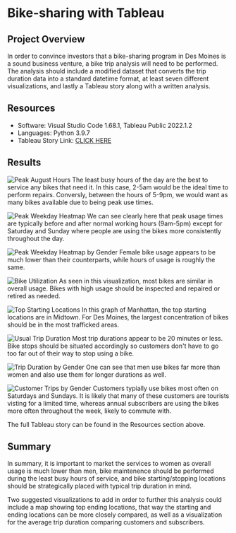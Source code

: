 # Bike-sharing with Tableau

## Project Overview

In order to convince investors that a bike-sharing program in Des Moines is a sound business venture, a bike trip analysis will need to be performed. The analysis should include a modified dataset that converts the trip duration data into a standard datetime format, at least seven different visualizations, and lastly a Tableau story along with a written analysis.

## Resources

- Software: Visual Studio Code 1.68.1, Tableau Public 2022.1.2
- Languages: Python 3.9.7
- Tableau Story Link: [CLICK HERE](https://public.tableau.com/app/profile/zack.valis/viz/Module14ChallengeStory_16563786260780/NYCCitiBike)

## Results

![Peak August Hours](images/1-Peak-August-Hours.png)
The least busy hours of the day are the best to service any bikes that need it. In this case, 2-5am would be the ideal time to perform repairs. Conversly, between the hours of 5-9pm, we would want as many bikes available due to being peak use times.

![Peak Weekday Heatmap](images/2-Peak-Weekday-Heatmap.png)
We can see clearly here that peak usage times are typically before and after normal working hours (9am-5pm) except for Saturday and Sunday where people are using the bikes more consistently throughout the day.

![Peak Weekday Heatmap by Gender](images/3-Weekday-Heatmap-Gender.png)
Female bike usage appears to be much lower than their counterparts, while hours of usage is roughly the same.

![Bike Utilization](images/4-Bike-Utilization.png)
As seen in this visualization, most bikes are similar in overall usage. Bikes with high usage should be inspected and repaired or retired as needed.

![Top Starting Locations](images/5-Top-Starting-Locations.png)
In this graph of Manhattan, the top starting locations are in Midtown. For Des Moines, the largest concentration of bikes should be in the most trafficked areas.

![Usual Trip Duration](images/6-Usual-Trip-Duration.png)
Most trip durations appear to be 20 minutes or less. Bike stops should be situated accordingly so customers don't have to go too far out of their way to stop using a bike.

![Trip Duration by Gender](images/7-Trip-Duration-Gender.png)
One can see that men use bikes far more than women and also use them for longer durations as well.

![Customer Trips by Gender](images/8-User-Trips-Gender.png)
Customers typially use bikes most often on Saturdays and Sundays. It is likely that many of these customers are tourists visting for a limited time, whereas annual subscribers are using the bikes more often throughout the week, likely to commute with.

The full Tableau story can be found in the Resources section above.

## Summary
In summary, it is important to market the services to women as overall usage is much lower than men, bike maintenence should be performed during the least busy hours of service, and bike starting/stopping locations should be strategically placed with typical trip duration in mind.

Two suggested visualizations to add in order to further this analysis could include a map showing top ending locations, that way the starting and ending locations can be more closely compared, as well as a visualization for the average trip duration comparing customers and subscribers.
